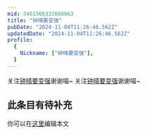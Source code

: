```yaml
---
mid: 3461566332668663
title: "钟晴要变强"
pubDate: "2024-11-04T11:26:46.562Z"
updatedDate: "2024-11-04T11:26:46.562Z"
profile:
  {
    Nickname: ["钟晴要变强"],
  }
---
```


关注[钟晴要变强](https://space.bilibili.com/3461566332668663)谢谢喵~ 关注[钟晴要变强](https://space.bilibili.com/3461566332668663)谢谢喵~

## 此条目有待补充
你可以在[这里](https://github.com/Yuhanawa/VTuber.ICU/edit/master/src/content/v/钟晴要变强/index.md)编辑本文
